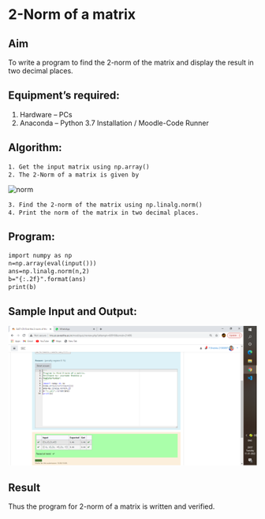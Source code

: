 # 2-Norm of a matrix
## Aim
To write a program to find the 2-norm of the matrix and display the result in two decimal places.
## Equipment’s required:
1.	Hardware – PCs
2.	Anaconda – Python 3.7 Installation / Moodle-Code Runner
## Algorithm:
	1. Get the input matrix using np.array()
	2. The 2-Norm of a matrix is given by 
![norm](./normeqn1.jpg)
    
    3. Find the 2-norm of the matrix using np.linalg.norm()
	4. Print the norm of the matrix in two decimal places.
## Program:
```
import numpy as np
n=np.array(eval(input()))
ans=np.linalg.norm(n,2)
b="{:.2f}".format(ans)
print(b)

```
## Sample Input and Output:
![GitHub Logo](.//nimg.png)

## Result
Thus the program for 2-norm of a matrix is written and verified.

